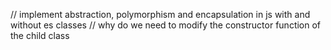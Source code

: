 // implement abstraction, polymorphism and encapsulation in js with and without es classes
// why do we need to modify the constructor function of the child class